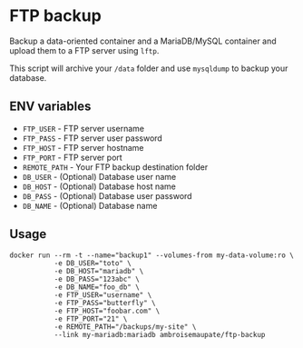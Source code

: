 # FTP backup

Backup a data-oriented container and a MariaDB/MySQL container and
upload them to a FTP server using `lftp`.

This script will archive your `/data` folder and use `mysqldump` to
backup your database.

## ENV variables

* `FTP_USER` - FTP server username
* `FTP_PASS` - FTP server user password
* `FTP_HOST` - FTP server hostname
* `FTP_PORT` - FTP server port
* `REMOTE_PATH` - Your FTP backup destination folder
* `DB_USER` - (Optional) Database user name
* `DB_HOST` - (Optional) Database host name
* `DB_PASS` - (Optional) Database user password
* `DB_NAME` - (Optional) Database name

## Usage

```shell
docker run --rm -t --name="backup1" --volumes-from my-data-volume:ro \
           -e DB_USER="toto" \
           -e DB_HOST="mariadb" \
           -e DB_PASS="123abc" \
           -e DB_NAME="foo_db" \
           -e FTP_USER="username" \
           -e FTP_PASS="butterfly" \
           -e FTP_HOST="foobar.com" \
           -e FTP_PORT="21" \
           -e REMOTE_PATH="/backups/my-site" \
           --link my-mariadb:mariadb ambroisemaupate/ftp-backup
```
